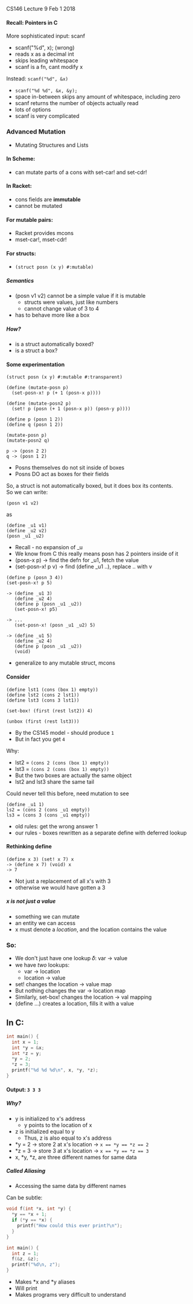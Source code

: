 CS146 Lecture 9 Feb 1 2018

#### Recall: Pointers in C
More sophisticated input: scanf
  - scanf("%d", x); (wrong)
  - reads x as a decimal int
  - skips leading whitespace
  - scanf is a fn, cant modify x

Instead: ```scanf("%d", &x)```
- ```scanf("%d %d", &x, &y);```
- space in-between skips any amount of whitespace, including zero
- scanf returns the number of objects actually read
- lots of options
- scanf is very complicated

### Advanced Mutation
- Mutating Structures and Lists

#### In Scheme:
- can mutate parts of a cons with set-car! and set-cdr!

#### In Racket:
- cons fields are **immutable**
- cannot be mutated

#### For mutable pairs:
- Racket provides mcons
- mset-car!, mset-cdr!

#### For structs:
- ```(struct posn (x y) #:mutable)```

##### Semantics
- (posn v1 v2) cannot be a simple value if it is mutable
  - structs were values, just like numbers
  - cannot change value of 3 to 4
- has to behave more like a box

##### How?
- is a struct automatically boxed?
- is a struct a box?

#### Some experimentation
```
(struct posn (x y) #:mutable #:transparent)

(define (mutate-posn p)
  (set-posn-x! p (+ 1 (posn-x p))))

(define (mutate-posn2 p)
  (set! p (posn (+ 1 (posn-x p)) (posn-y p))))

(define p (posn 1 2))
(define q (posn 1 2))

(mutate-posn p)
(mutate-posn2 q)

p -> (posn 2 2)
q -> (posn 1 2)
```
- Posns themselves do not sit inside of boxes
- Posns DO act as boxes for their fields

So, a struct is not automatically boxed, but it does box its contents.  
So we can write:
```
(posn v1 v2)
```
as
```
(define _u1 v1)
(define _u2 v2)
(posn _u1 _u2)
```
- Recall - no expansion of \_u
- We know from C this really means posn has 2 pointers inside of it
- (posn-x p) -> find the defn for \_u1, fetch the value
- (set-posn-x! p v) -> find (define \_u1 ..), replace .. with v

```
(define p (posn 3 4))
(set-posn-x! p 5)

-> (define _u1 3)
   (define _u2 4)
   (define p (posn _u1 _u2))
   (set-posn-x! p5)

-> ...
   (set-posn-x! (posn _u1 _u2) 5)

-> (define _u1 5)
   (define _u2 4)
   (define p (posn _u1 _u2))
   (void)
```
- generalize to any mutable struct, mcons

#### Consider
```
(define lst1 (cons (box 1) empty))
(define lst2 (cons 2 lst1))
(define lst3 (cons 3 lst1))

(set-box! (first (rest lst2)) 4)

(unbox (first (rest lst3)))
```
- By the CS145 model - should produce ```1```
- But in fact you get ```4```

Why:
- lst2 = ```(cons 2 (cons (box 1) empty))```
- lst3 = ```(cons 2 (cons (box 1) empty))```
- But the two boxes are actually the same object
- lst2 and lst3 share the same tail

Could never tell this before, need mutation to see
```
(define _u1 1)
ls2 = (cons 2 (cons _u1 empty))
ls3 = (cons 3 (cons _u1 empty))
```
- old rules: get the wrong answer 1
- our rules - boxes rewritten as a separate define with deferred lookup

#### Rethinking define
```
(define x 3) (set! x 7) x
-> (define x 7) (void) x
-> 7
```
- Not just a replacement of all x's with 3
- otherwise we would have gotten a 3

##### x is not just a value
- something we can mutate
- an entity we can access
- x must denote a *location*, and the location contains the value

### So:
- We don't just have one lookup 𝛿: var -> value
- we have *two* lookups:
  - var -> location
  - location -> value
- set! changes the location -> value map
- But nothing changes the var -> location map
- Similarly, set-box! changes the location -> val mapping
- (define ...) creates a location, fills it with a value

## In C:
```C
int main() {
  int x = 1;
  int *y = &x;
  int *z = y;
  *y = 2;
  *z = 3;
  printf("%d %d %d\n", x, *y, *z);
}
```
#### Output: ```3 3 3```
##### Why?
- y is initialized to x's address
  - y points to the location of x
- z is initialized equal to y
  - Thus, z is also equal to x's address
- \*y = 2 -> store 2 at x's location -> ```x == *y == *z == 2```
- \*z = 3 -> store 3 at x's location -> ```x == *y == *z == 3```
- x, *y, *z, are three different names for same data

##### Called Aliasing
- Accessing the same data by different names

Can be subtle:
```C
void f(int *x, int *y) {
  *y == *x + 1;
  if (*y == *x) {
    printf("How could this ever print?\n");
  }
}

int main() {
  int z = 1;
  f(&z, &z);
  printf("%d\n, z");
}
```
- Makes \*x and \*y aliases
- Will print
- Makes programs very difficult to understand
